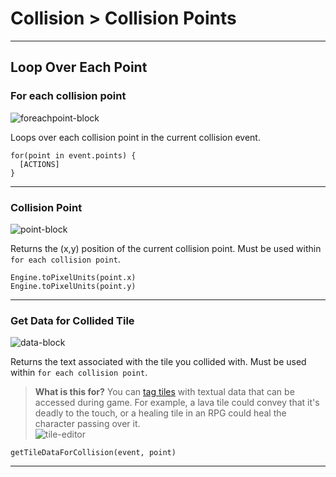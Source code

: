# Collision > Collision Points

***

## Loop Over Each Point

### For each collision point

![foreachpoint-block](http://static.stencyl.com/pedia2/blocks/collision/collisionpoints/ForEachPoint.png)

Loops over each collision point in the current collision event.

```
for(point in event.points) {
  [ACTIONS]
}
```

***

### Collision Point

![point-block](http://static.stencyl.com/pedia2/blocks/collision/collisionpoints/Point.png)

Returns the (x,y) position of the current collision point. Must be used within `for each collision point`.

```
Engine.toPixelUnits(point.x)
Engine.toPixelUnits(point.y)
```

***

### Get Data for Collided Tile

![data-block](http://static.stencyl.com/pedia2/blocks/collision/collisionpoints/TileData.png)

Returns the text associated with the tile you collided with. Must be used within `for each collision point`.

> **What is this for?** You can [tag tiles](http://www.stencyl.com/help/view/tiles/) with textual data that can be accessed during game. For example, a lava tile could convey that it's deadly to the touch, or a healing tile in an RPG could heal the character passing over it. <br/> ![tile-editor](http://static.stencyl.com/pedia2/ch4/tiles/tile-metadata.png)

```
getTileDataForCollision(event, point)
```

***
